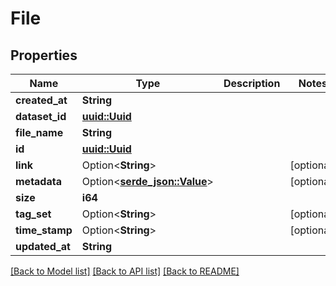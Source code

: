 # File

## Properties

Name | Type | Description | Notes
------------ | ------------- | ------------- | -------------
**created_at** | **String** |  | 
**dataset_id** | [**uuid::Uuid**](uuid::Uuid.md) |  | 
**file_name** | **String** |  | 
**id** | [**uuid::Uuid**](uuid::Uuid.md) |  | 
**link** | Option<**String**> |  | [optional]
**metadata** | Option<[**serde_json::Value**](.md)> |  | [optional]
**size** | **i64** |  | 
**tag_set** | Option<**String**> |  | [optional]
**time_stamp** | Option<**String**> |  | [optional]
**updated_at** | **String** |  | 

[[Back to Model list]](../README.md#documentation-for-models) [[Back to API list]](../README.md#documentation-for-api-endpoints) [[Back to README]](../README.md)



